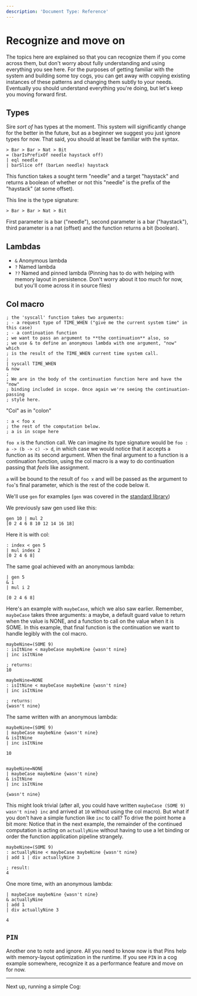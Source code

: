 ```yaml
---
description: 'Document Type: Reference'
---
```


# Recognize and move on

The topics here are explained so that you can recognize them if you come across them, but don't worry about fully understanding and using everything you see here. For the purposes of getting familiar with the system and building some toy cogs, you can get away with copying existing instances of these patterns and changing them subtly to your needs.  
Eventually you should understand everything you're doing, but let's keep you moving forward first.

## Types

Sire _sort of_ has types at the moment. This system will significantly change for the better in the future, but as a beginner we suggest you just ignore types for now. That said, you should at least be familiar with the syntax.

```sire
> Bar > Bar > Nat > Bit
= (barIsPrefixOf needle haystack off)
| eql needle
| barSlice off (barLen needle) haystack
```

This function takes a sought term "needle" and a target "haystack" and returns a boolean of whether or not this "needle" is the prefix of the "haystack" (at some offset).

This line is the type signature:

```sire
> Bar > Bar > Nat > Bit
```

First parameter is a bar ("needle"), second parameter is a bar ("haystack"), third parameter is a nat (offset) and the function returns a bit (boolean).

## Lambdas

- `&`  Anonymous lambda
- `?`  Named lambda
- `??` Named and pinned lambda (Pinning has to do with helping with memory layout in persistence. Don't worry about it too much for now, but you'll come across it in source files)

## Col macro

```
; the 'syscall' function takes two arguments:
; - a request type of TIME_WHEN ("give me the current system time" in this case)
; - a continuation function
; we want to pass an argument to **the continuation** also, so
; we use & to define an anonymous lambda with one argument, "now" which
; is the result of the TIME_WHEN current time system call.
;
| syscall TIME_WHEN
& now
;
; We are in the body of the continuation function here and have the "now"
; binding included in scope. Once again we're seeing the continuation-passing
; style here.
```

"Col" as in "colon"

```sire
: a < foo x
; the rest of the computation below.
; a is in scope here
```
`foo x` is the function call. We can imagine its type signature would be `foo : a -> (b -> c) -> d`, in which case we would notice that it accepts a function as its second argument. When the final argument to a function is a continuation function, using the col macro is a way to do continuation passing that _feels_ like assignment.

`a` will be bound to the result of `foo x` and will be passed as the argument to `foo`'s final parameter, which is the rest of the code below it.

We'll use `gen` for examples (`gen` was covered in the [standard library](/sire/standard-library.md))

We previously saw gen used like this:
```sire
gen 10 | mul 2
[0 2 4 6 8 10 12 14 16 18]
```

Here it is with col:

```sire
: index < gen 5
| mul index 2
[0 2 4 6 8]
```

The same goal achieved with an anonymous lambda:

```sire
| gen 5
& i
| mul i 2

[0 2 4 6 8]
```

Here's an example with `maybeCase`, which we also saw earlier. Remember, `maybeCase` takes three arguments: a maybe, a default guard value to return when the value is NONE, and a function to call on the value when it is SOME. In this example, that final function is the continuation we want to handle legibly with the col macro.

```sire
maybeNine=(SOME 9)
: isItNine < maybeCase maybeNine {wasn't nine}
| inc isItNine

; returns:
10

maybeNine=NONE
: isItNine < maybeCase maybeNine {wasn't nine}
| inc isItNine

; returns:
{wasn't nine}
```

The same written with an anonymous lambda:

```sire
maybeNine=(SOME 9)
| maybeCase maybeNine {wasn't nine}
& isItNine
| inc isItNine

10


maybeNine=NONE
| maybeCase maybeNine {wasn't nine}
& isItNine
| inc isItNine

{wasn't nine}
```


This might look trivial (after all, you could have written `maybeCase (SOME 9) wasn't nine} inc` and arrived at `10` without using the col macro). But what if you don't have a simple function like `inc` to call? To drive the point home a bit more: Notice that in the next example, the remainder of the continued computation is acting on `actuallyNine` without having to use a let binding or order the function application pipeline strangely.

```sire
maybeNine=(SOME 9)
: actuallyNine < maybeCase maybeNine {wasn't nine}
| add 1 | div actuallyNine 3

; result:
4
```

One more time, with an anonymous lambda:

```sire
| maybeCase maybeNine {wasn't nine}
& actuallyNine
| add 1
| div actuallyNine 3

4
```

## `PIN`

Another one to note and ignore. All you need to know now is that Pins help with memory-layout optimization in the runtime. If you see `PIN` in a cog example somewhere, recognize it as a performance feature and move on for now.

---

Next up, running a simple Cog:
